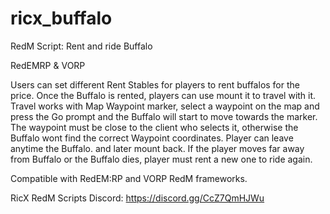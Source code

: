# ricx_buffalo
RedM Script: Rent and ride Buffalo

RedEMRP & VORP

Users can set different Rent Stables for players to rent buffalos for the price.
Once the Buffalo is rented, players can use mount it to travel with it. 
Travel works with Map Waypoint marker, select a waypoint on the map and press the Go prompt and the Buffalo will start to move towards the marker. The waypoint must be close to the client who selects it, otherwise the Buffalo wont find the correct Waypoint coordinates.
Player can leave anytime the Buffalo. and later mount back. 
If the player moves far away from Buffalo or the Buffalo dies, player must rent a new one to ride again.

Compatible with RedEM:RP and VORP RedM frameworks.

RicX RedM Scripts Discord: https://discord.gg/CcZ7QmHJWu
